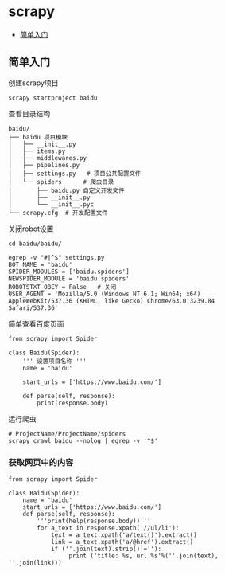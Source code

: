 # scrapy

- [简单入门]('helloworld')

<a name='helloworld'></a>
## 简单入门

创建scrapy项目

    scrapy startproject baidu

查看目录结构

    baidu/
    ├── baidu 项目模块
    │   ├── __init__.py
    │   ├── items.py
    │   ├── middlewares.py
    │   ├── pipelines.py
    │   ├── settings.py   # 项目公共配置文件
    │   └── spiders      # 爬虫目录
    │       ├── baidu.py 自定义开发文件
    │       ├── __init__.py
    │       └── __init__.pyc
    └── scrapy.cfg  # 开发配置文件
    
 
关闭robot设置
    
    cd baidu/baidu/
    
    egrep -v "#|^$" settings.py
    BOT_NAME = 'baidu'
    SPIDER_MODULES = ['baidu.spiders']
    NEWSPIDER_MODULE = 'baidu.spiders'
    ROBOTSTXT_OBEY = False   # 关闭
    USER_AGENT = 'Mozilla/5.0 (Windows NT 6.1; Win64; x64) AppleWebKit/537.36 (KHTML, like Gecko) Chrome/63.0.3239.84 Safari/537.36'

简单查看百度页面

    from scrapy import Spider
    
    class Baidu(Spider):
        ''' 设置项目名称 '''
        name = 'baidu'
    
        start_urls = ['https://www.baidu.com/']
    
        def parse(self, response):
            print(response.body)

运行爬虫
    
    # ProjectName/ProjectName/spiders
    scrapy crawl baidu --nolog | egrep -v '^$'
    
    
### 获取网页中的内容

    from scrapy import Spider
    
    class Baidu(Spider):
        name = 'baidu'
        start_urls = ['https://www.baidu.com/']
        def parse(self, response):
            '''print(help(response.body))'''
            for a_text in response.xpath('//ul/li'):
                text = a_text.xpath('a/text()').extract()
                link = a_text.xpath('a/@href').extract()
                if (''.join(text).strip()!=''):
                     print ('title: %s, url %s'%(''.join(text), ''.join(link)))

    
    

